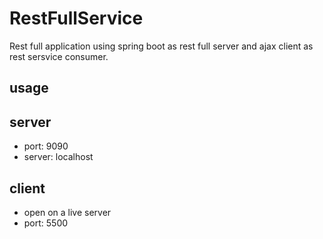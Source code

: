 # RestFullService

Rest full application using spring boot as rest full server and 
ajax client as rest sersvice consumer.

## usage
## server
 - port: 9090
 -  server: localhost
 
 ## client
 - open on a live server
 - port: 5500
 